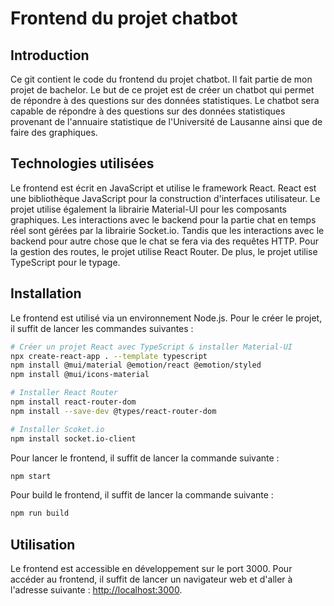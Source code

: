 # Frontend du projet chatbot

## Introduction

Ce git contient le code du frontend du projet chatbot. Il fait partie de mon projet de bachelor. Le but de ce projet est de créer un chatbot qui permet de répondre à des questions sur des données statistiques. Le chatbot sera capable de répondre à des questions sur des données statistiques provenant de l'annuaire statistique de l'Université de Lausanne ainsi que de faire des graphiques.

## Technologies utilisées

Le frontend est écrit en JavaScript et utilise le framework React. React est une bibliothèque JavaScript pour la construction d'interfaces utilisateur. Le projet utilise également la librairie Material-UI pour les composants graphiques. Les interactions avec le backend pour la partie chat en temps réel sont gérées par la librairie Socket.io. Tandis que les interactions avec le backend pour autre chose que le chat se fera via des requêtes HTTP. Pour la gestion des routes, le projet utilise React Router. De plus, le projet utilise TypeScript pour le typage.

## Installation

Le frontend est utilisé via un environnement Node.js. Pour le créer le projet, il suffit de lancer les commandes suivantes :

```bash
# Créer un projet React avec TypeScript & installer Material-UI
npx create-react-app . --template typescript
npm install @mui/material @emotion/react @emotion/styled
npm install @mui/icons-material

# Installer React Router
npm install react-router-dom
npm install --save-dev @types/react-router-dom

# Installer Scoket.io
npm install socket.io-client
```

Pour lancer le frontend, il suffit de lancer la commande suivante :

```bash
npm start
```

Pour build le frontend, il suffit de lancer la commande suivante :

```bash
npm run build
```

## Utilisation

Le frontend est accessible en développement sur le port 3000. Pour accéder au frontend, il suffit de lancer un navigateur web et d'aller à l'adresse suivante : [http://localhost:3000](http://localhost:3000).
